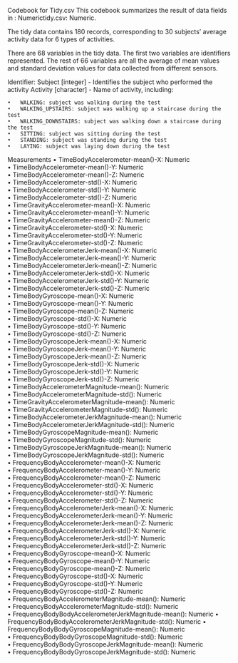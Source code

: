 Codebook for Tidy.csv
This codebook summarizes the result of data fields in : Numerictidy.csv: Numeric.

The tidy data contains 180 records, corresponding to 30 subjects’ average activity data for 6 types of activities.

There are 68 variables in the tidy data. The first two variables are identifiers represented.  The rest of 66 variables are all the average of mean values and standard deviation values for data collected from different sensors.

Identifier:
Subject [integer] - Identifies the subject who performed the activity
Activity [character] - Name of activity, including:

	•	WALKING: subject was walking during the test
	•	WALKING_UPSTAIRS: subject was walking up a staircase during the test
	•	WALKING_DOWNSTAIRS: subject was walking down a staircase during the test
	•	SITTING: subject was sitting during the test
	•	STANDING: subject was standing during the test
	•	LAYING: subject was laying down during the test

Measurements
	•	TimeBodyAccelerometer-mean()-X: Numeric                    
	•	TimeBodyAccelerometer-mean()-Y: Numeric                    
	•	TimeBodyAccelerometer-mean()-Z: Numeric                    
	•	TimeBodyAccelerometer-std()-X: Numeric                     
	•	TimeBodyAccelerometer-std()-Y: Numeric                     
	•	TimeBodyAccelerometer-std()-Z: Numeric                     
	•	TimeGravityAccelerometer-mean()-X: Numeric                 
	•	TimeGravityAccelerometer-mean()-Y: Numeric                 
	•	TimeGravityAccelerometer-mean()-Z: Numeric                 
	•	TimeGravityAccelerometer-std()-X: Numeric                  
	•	TimeGravityAccelerometer-std()-Y: Numeric                  
	•	TimeGravityAccelerometer-std()-Z: Numeric                  
	•	TimeBodyAccelerometerJerk-mean()-X: Numeric                
	•	TimeBodyAccelerometerJerk-mean()-Y: Numeric                
	•	TimeBodyAccelerometerJerk-mean()-Z: Numeric                
	•	TimeBodyAccelerometerJerk-std()-X: Numeric                 
	•	TimeBodyAccelerometerJerk-std()-Y: Numeric                 
	•	TimeBodyAccelerometerJerk-std()-Z: Numeric                 
	•	TimeBodyGyroscope-mean()-X: Numeric                        
	•	TimeBodyGyroscope-mean()-Y: Numeric                        
	•	TimeBodyGyroscope-mean()-Z: Numeric                        
	•	TimeBodyGyroscope-std()-X: Numeric                         
	•	TimeBodyGyroscope-std()-Y: Numeric                         
	•	TimeBodyGyroscope-std()-Z: Numeric                         
	•	TimeBodyGyroscopeJerk-mean()-X: Numeric                    
	•	TimeBodyGyroscopeJerk-mean()-Y: Numeric                    
	•	TimeBodyGyroscopeJerk-mean()-Z: Numeric                    
	•	TimeBodyGyroscopeJerk-std()-X: Numeric                     
	•	TimeBodyGyroscopeJerk-std()-Y: Numeric                     
	•	TimeBodyGyroscopeJerk-std()-Z: Numeric                     
	•	TimeBodyAccelerometerMagnitude-mean(): Numeric             
	•	TimeBodyAccelerometerMagnitude-std(): Numeric              
	•	TimeGravityAccelerometerMagnitude-mean(): Numeric          
	•	TimeGravityAccelerometerMagnitude-std(): Numeric           
	•	TimeBodyAccelerometerJerkMagnitude-mean(): Numeric         
	•	TimeBodyAccelerometerJerkMagnitude-std(): Numeric          
	•	TimeBodyGyroscopeMagnitude-mean(): Numeric                 
	•	TimeBodyGyroscopeMagnitude-std(): Numeric                  
	•	TimeBodyGyroscopeJerkMagnitude-mean(): Numeric             
	•	TimeBodyGyroscopeJerkMagnitude-std(): Numeric              
	•	FrequencyBodyAccelerometer-mean()-X: Numeric               
	•	FrequencyBodyAccelerometer-mean()-Y: Numeric               
	•	FrequencyBodyAccelerometer-mean()-Z: Numeric               
	•	FrequencyBodyAccelerometer-std()-X: Numeric                
	•	FrequencyBodyAccelerometer-std()-Y: Numeric                
	•	FrequencyBodyAccelerometer-std()-Z: Numeric                
	•	FrequencyBodyAccelerometerJerk-mean()-X: Numeric           
	•	FrequencyBodyAccelerometerJerk-mean()-Y: Numeric           
	•	FrequencyBodyAccelerometerJerk-mean()-Z: Numeric           
	•	FrequencyBodyAccelerometerJerk-std()-X: Numeric            
	•	FrequencyBodyAccelerometerJerk-std()-Y: Numeric            
	•	FrequencyBodyAccelerometerJerk-std()-Z: Numeric            
	•	FrequencyBodyGyroscope-mean()-X: Numeric                   
	•	FrequencyBodyGyroscope-mean()-Y: Numeric                   
	•	FrequencyBodyGyroscope-mean()-Z: Numeric                   
	•	FrequencyBodyGyroscope-std()-X: Numeric                    
	•	FrequencyBodyGyroscope-std()-Y: Numeric                    
	•	FrequencyBodyGyroscope-std()-Z: Numeric                    
	•	FrequencyBodyAccelerometerMagnitude-mean(): Numeric        
	•	FrequencyBodyAccelerometerMagnitude-std(): Numeric         
	•	FrequencyBodyBodyAccelerometerJerkMagnitude-mean(): Numeric
	•	FrequencyBodyBodyAccelerometerJerkMagnitude-std(): Numeric 
	•	FrequencyBodyBodyGyroscopeMagnitude-mean(): Numeric        
	•	FrequencyBodyBodyGyroscopeMagnitude-std(): Numeric         
	•	FrequencyBodyBodyGyroscopeJerkMagnitude-mean(): Numeric    
	•	FrequencyBodyBodyGyroscopeJerkMagnitude-std(): Numeric


